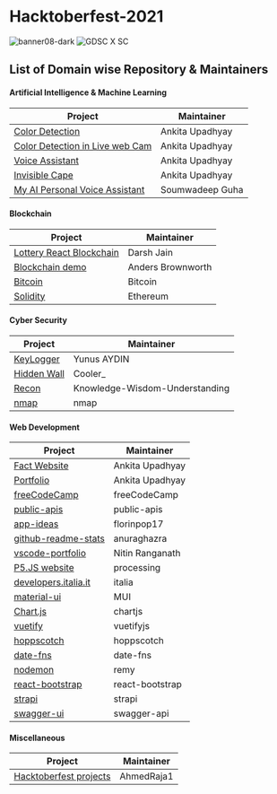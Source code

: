 # Hacktoberfest-2021
![banner08-dark](https://user-images.githubusercontent.com/28699912/135737552-36bf9c60-b3c1-4664-ac3c-ef2fab4669cd.png)
![GDSC X SC](https://user-images.githubusercontent.com/28699912/135737784-bc379c62-c9df-4fbb-997e-218bc701f2bc.png)

## List of Domain wise Repository & Maintainers
#### Artificial Intelligence & Machine Learning ####
Project | Maintainer
---------|-----------
[Color Detection](https://github.com/ankita2002/Color-Detection) | Ankita Upadhyay
[Color Detection in Live web Cam](https://github.com/ankita2002/Color_Detection_in_webcam) | Ankita Upadhyay
[Voice Assistant](https://github.com/ankita2002/Voice-Assistant/blob/main/Voice%20Assistant.py)| Ankita Upadhyay
[Invisible Cape](https://github.com/ankita2002/Invisible) | Ankita Upadhyay
[My AI Personal Voice Assistant](https://github.com/soumwadeep/My-AI-Personal-Voice-Assistant) | Soumwadeep Guha


#### Blockchain ####
Project | Maintainer 
--------|------------
[Lottery React Blockchain](https://github.com/darshjain/lottery-react-blockchain) | Darsh Jain
[Blockchain demo](https://github.com/anders94/blockchain-demo) | Anders Brownworth
[Bitcoin](https://github.com/bitcoin/bitcoin) | Bitcoin
[Solidity](https://github.com/ethereum/solidity) | Ethereum


#### Cyber Security ####
Project | Maintainer 
--------|------------
[KeyLogger](https://github.com/aydinnyunus/Keylogger) | Yunus AYDIN
[Hidden Wall](https://github.com/CoolerVoid/HiddenWall) | Cooler_
[Recon](https://github.com/Knowledge-Wisdom-Understanding/recon) | Knowledge-Wisdom-Understanding
[nmap](https://github.com/nmap/nmap) | nmap


#### Web Development ####
Project | Maintainer
--------|-------------
[Fact Website](https://github.com/ankita2002/Facts-you-don-t-know-about-Ariana-Grande-wed-dev--practice-) | Ankita Upadhyay
[Portfolio](https://github.com/ankita2002/Resume-using-bootstap) | Ankita Upadhyay
[freeCodeCamp](https://github.com/freeCodeCamp/freeCodeCamp) | freeCodeCamp
[public-apis](https://github.com/public-apis/public-apis) | public-apis
[app-ideas](https://github.com/florinpop17/app-ideas) | florinpop17
[github-readme-stats](https://github.com/anuraghazra/github-readme-stats) | anuraghazra
[vscode-portfolio](https://github.com/itsnitinr/vscode-portfolio) | Nitin Ranganath
[P5.JS website](https://github.com/processing/p5.js-website) | processing
[developers.italia.it](https://github.com/italia/developers.italia.it) | italia
[material-ui](https://github.com/mui-org/material-ui) | MUI
[Chart.js](https://github.com/chartjs/Chart.js) | chartjs
[vuetify](https://github.com/vuetifyjs/vuetify) | vuetifyjs
[hoppscotch](https://github.com/hoppscotch/hoppscotch) | hoppscotch
[date-fns](https://github.com/date-fns/date-fns) | date-fns
[nodemon](https://github.com/remy/nodemon) | remy
[react-bootstrap](https://github.com/react-bootstrap/react-bootstrap) | react-bootstrap
[strapi](https://github.com/strapi/strapi) | strapi
[swagger-ui](https://github.com/swagger-api/swagger-ui) | swagger-api

#### Miscellaneous
Project | Maintainer
--|-
[Hacktoberfest projects](https://github.com/AhmedRaja1/Hacktoberfest) | AhmedRaja1
